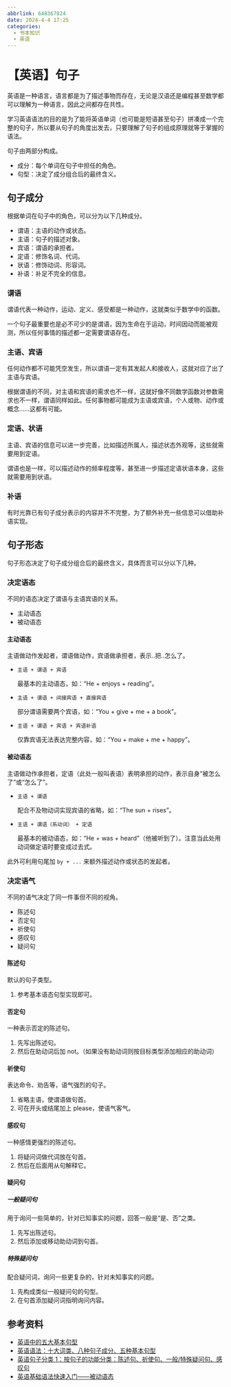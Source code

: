 ```yaml
---
abbrlink: 648367824
date: 2024-4-4 17:25
categories:
  - 书本知识
  - 英语
---
```


# 【英语】句子

英语是一种语言，语言都是为了描述事物而存在，无论是汉语还是编程甚至数学都可以理解为一种语言，因此之间都存在共性。

学习英语语法的目的是为了能将英语单词（也可能是短语甚至句子）拼凑成一个完整的句子，所以要从句子的角度出发去，只要理解了句子的组成原理就等于掌握的语法。

句子由两部分构成。

- 成分：每个单词在句子中担任的角色。
- 句型：决定了成分组合后的最终含义。

## 句子成分

根据单词在句子中的角色，可以分为以下几种成分。

- 谓语：主语的动作或状态。
- 主语：句子的描述对象。
- 宾语：谓语的承担者。
- 定语：修饰名词、代词。
- 状语：修饰动词、形容词。
- 补语：补足不完全的信息。

### 谓语

谓语代表一种动作，运动、定义、感受都是一种动作，这就类似于数学中的函数。

一个句子最重要也是必不可少的是谓语，因为生命在于运动，时间因动而能被观测，所以任何事情的描述都一定需要谓语存在。

### 主语、宾语

任何动作都不可能凭空发生，所以谓语一定有其发起人和接收人，这就对应了出了主语与宾语。

根据谓语的不同，对主语和宾语的需求也不一样，这就好像不同数学函数对参数需求也不一样，谓语同样如此。任何事物都可能成为主语或宾语，个人或物、动作或概念......这都有可能。

### 定语、状语

主语、宾语的信息可以进一步完善，比如描述所属人，描述状态外观等，这些就需要用到定语。

谓语也是一样，可以描述动作的频率程度等，甚至进一步描述定语状语本身，这些就需要用到状语。

### 补语

有时光靠已有句子成分表示的内容并不不完整，为了额外补充一些信息可以借助补语实现。

## 句子形态

句子形态决定了句子成分组合后的最终含义，具体而言可以分以下几种。

### 决定语态

不同的语态决定了谓语与主语宾语的关系。

- 主动语态
- 被动语态

#### 主动语态

主语做动作发起者，谓语做动作，宾语做承担者，表示..把..怎么了。

- `主语 + 谓语 + 宾语`

  最基本的主动语态，如：“He + enjoys + reading”。

- `主语 + 谓语 + 间接宾语 + 直接宾语`

  部分谓语需要两个宾语，如：“You + give + me + a book”。

- `主语 + 谓语 + 宾语 + 宾语补语`

  仅靠宾语无法表达完整内容，如：“You + make + me + happy”。

#### 被动语态

主语做动作承担者，定语（此处一般叫表语）表明承担的动作，表示自身“被怎么了”或“怎么了”。

- `主语 + 谓语`

  配合不及物动词实现宾语的省略，如：“The sun + rises”。

- `主语 + 谓语（系动词） + 定语`

  最基本的被动语态，如：“He + was + heard”（他被听到了）。注意当此处用动词做定语时要变成过去式。

此外可利用句尾加 `by + ...` 来额外描述动作或状态的发起者。

### 决定语气

不同的语气决定了同一件事但不同的视角。

- 陈述句
- 否定句
- 祈使句
- 感叹句
- 疑问句

#### 陈述句

默认的句子类型。

1. 参考基本语态句型实现即可。

#### 否定句

一种表示否定的陈述句。

1. 先写出陈述句。
2. 然后在助动词后加 not。（如果没有助动词则按目标类型添加相应的助动词）

#### 祈使句

表达命令、劝告等，语气强烈的句子。

1. 省略主语，使谓语做句首。
2. 可在开头或结尾加上 please，使语气客气。

#### 感叹句

一种感情更强烈的陈述句。

1. 将疑问词做代词放在句首。
2. 然后在后面用从句解释它。

#### 疑问句

##### 一般疑问句

用于询问一些简单的，针对已知事实的问题，回答一般是“是、否”之类。

1. 先写出陈述句。
2. 然后添加或移动助动词到句首。

##### 特殊疑问句

配合疑问词，询问一些更复杂的，针对未知事实的问题。

1. 先构成类似一般疑问句的句型。
2. 在句首添加疑问词指明询问内容。

## 参考资料

- [英语中的五大基本句型](https://zhuanlan.zhihu.com/p/111590211)
- [英语语法：十大词类、八种句子成分、五种基本句型](https://www.zhihu.com/tardis/zm/art/336913504)
- [英语句子分类 1：按句子的功能分类：陈述句、祈使句、一般/特殊疑问句、感叹句](https://zhuanlan.zhihu.com/p/643919605)
- [英语基础语法快速入门——被动语态](https://www.cpsenglish.com/article/341)
